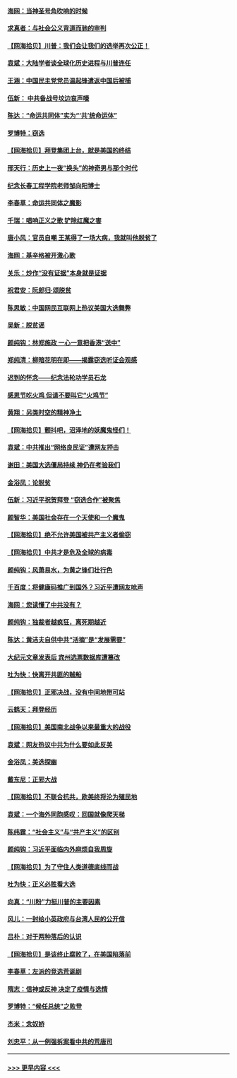 #### [海网：当神圣号角吹响的时候](../pages/nsc993/n12595891.md?t=12050351) 
#### [求真者：与社会公义背道而驰的审判](../pages/nsc993/n12595868.md?t=12050351) 
#### [【网海拾贝】川普：我们会让我们的选举再次公正！](../pages/nsc993/n12594930.md?t=12050351) 
#### [袁斌：大陆学者谈全球化历史进程与川普连任](../pages/nsc993/n12594690.md?t=12050351) 
#### [王涵：中国民主党党员温起锋遣返中国后被捕](../pages/nsc993/n12594540.md?t=12050351) 
#### [伍新： 中共备战号坟边哀声嚎](../pages/nsc993/n12593086.md?t=12050351) 
#### [陈达：“命运共同体”实为“‘共’统命运体”](../pages/nsc993/n12590865.md?t=12050351) 
#### [罗博特：窃选](../pages/nsc993/n12590619.md?t=12050351) 
#### [【网海拾贝】拜登集团上台，就是美国的终结](../pages/nsc993/n12589725.md?t=12050351) 
#### [邢天行：历史上一夜“换头”的神奇男与那个时代](../pages/nsc993/n12589424.md?t=12050351) 
#### [纪念长春工程学院老师邹向阳博士](../pages/nsc993/n12585390.md?t=12050351) 
#### [李春草：命运共同体之魔影](../pages/nsc993/n12585026.md?t=12050351) 
#### [千瑞：唱响正义之歌 铲除红魔之害](../pages/nsc993/n12585002.md?t=12050351) 
#### [唐小风：官员自嘲 王某得了一场大病，我就叫他脱贫了](../pages/nsc993/n12584981.md?t=12050351) 
#### [海网：基辛格被开激心歌](../pages/nsc993/n12584946.md?t=12050351) 
#### [关乐：炒作“没有证据”本身就是证据](../pages/nsc993/n12583146.md?t=12050351) 
#### [祝君安：阮郎归‧颂脱贫](../pages/nsc993/n12583119.md?t=12050351) 
#### [陈思敏：中国网民互联网上热议美国大选舞弊](../pages/nsc993/n12582845.md?t=12050351) 
#### [吴新：脱贫谣](../pages/nsc993/n12580839.md?t=12050351) 
#### [颜纯钩：林郑施政 一心一意把香港“送中”](../pages/nsc993/n12580805.md?t=12050351) 
#### [郑纯清：柳暗花明在即——揭露窃选听证会观感](../pages/nsc993/n12580795.md?t=12050351) 
#### [迟到的怀念——纪念法轮功学员石龙](../pages/nsc993/n12580245.md?t=12050351) 
#### [感恩节吃火鸡  但请不要叫它“火鸡节”](../pages/nsc993/n12580252.md?t=12050351) 
#### [黄翔：另类时空的精神净土](../pages/nsc993/n12578638.md?t=12050351) 
#### [【网海拾贝】颤抖吧，沼泽地的妖魔鬼怪们！](../pages/nsc993/n12578552.md?t=12050351) 
#### [袁斌：中共推出“网络良民证”遭网友抨击](../pages/nsc993/n12578511.md?t=12050351) 
#### [谢田：美国大选僵局持续 神仍在考验我们](../pages/nsc993/n12577432.md?t=12050351) 
#### [金浴凤：论脱贫](../pages/nsc993/n12576386.md?t=12050351) 
#### [伍新：习近平祝贺拜登 “窃选合作”被聚焦](../pages/nsc993/n12576358.md?t=12050351) 
#### [颜智华：美国社会存在一个天使和一个魔鬼](../pages/nsc993/n12574299.md?t=12050351) 
#### [【网海拾贝】绝不允许美国被共产主义者偷窃](../pages/nsc993/n12573396.md?t=12050351) 
#### [【网海拾贝】中共才是危及全球的病毒](../pages/nsc993/n12571204.md?t=12050351) 
#### [颜纯钩：风萧易水，为黄之锋们壮行色](../pages/nsc993/n12571487.md?t=12050351) 
#### [千百度：将健康码推广到国外？习近平遭网友呛声](../pages/nsc993/n12570808.md?t=12050351) 
#### [海网：您读懂了中共没有？](../pages/nsc993/n12570487.md?t=12050351) 
#### [颜纯钩：独裁者越疯狂，离死期越近](../pages/nsc993/n12569055.md?t=12050351) 
#### [陈达：黄洁夫自供中共“活摘”是“发展需要”](../pages/nsc993/n12568541.md?t=12050351) 
#### [大纪元文章发表后 宾州选票数据库遭篡改](../pages/nsc993/n12568105.md?t=12050351) 
#### [吐为快：快离开共匪的贼船](../pages/nsc993/n12568462.md?t=12050351) 
#### [【网海拾贝】正邪决战，没有中间地带可站](../pages/nsc993/n12568439.md?t=12050351) 
#### [云鹤天：拜登经历](../pages/nsc993/n12567294.md?t=12050351) 
#### [【网海拾贝】美国南北战争以来最重大的战役](../pages/nsc993/n12567247.md?t=12050351) 
#### [袁斌：网友热议中共为什么要如此反美](../pages/nsc993/n12567162.md?t=12050351) 
#### [金浴凤：美选探幽](../pages/nsc993/n12567147.md?t=12050351) 
#### [戴东尼：正邪大战](../pages/nsc993/n12567033.md?t=12050351) 
#### [【网海拾贝】不联合抗共，欧美终将沦为殖民地](../pages/nsc993/n12565068.md?t=12050351) 
#### [袁斌：一个海外同胞感叹：回国就像爬天梯](../pages/nsc993/n12564986.md?t=12050351) 
#### [陈纬霆：“社会主义”与“共产主义”的区别](../pages/nsc993/n12562417.md?t=12050351) 
#### [颜纯钩：习近平面临内外麻烦自我周旋](../pages/nsc993/n12563356.md?t=12050351) 
#### [【网海拾贝】为了守住人类道德底线而战](../pages/nsc993/n12562542.md?t=12050351) 
#### [吐为快：正义必胜看大选](../pages/nsc993/n12561967.md?t=12050351) 
#### [向真：“川粉”力挺川普的主要因素](../pages/nsc993/n12560774.md?t=12050351) 
#### [风儿：一封给小英政府与台湾人民的公开信](../pages/nsc993/n12560581.md?t=12050351) 
#### [吕朴：对于两种落后的认识](../pages/nsc993/n12560492.md?t=12050351) 
#### [【网海拾贝】是该终止腐败了，在美国陷落前](../pages/nsc993/n12559936.md?t=12050351) 
#### [李春草：左派的竞选荒诞剧](../pages/nsc993/n12558380.md?t=12050351) 
#### [隋志：信神或反神 决定了疫情与选情](../pages/nsc993/n12558255.md?t=12050351) 
#### [罗博特：“候任总统”之败登](../pages/nsc993/n12558189.md?t=12050351) 
#### [杰米：念奴娇](../pages/nsc993/n12558174.md?t=12050351) 
#### [刘忠平：从一例强拆案看中共的荒唐司](../pages/nsc993/n12558036.md?t=12050351) 

----
#### [ >>> 更早内容 <<< ](../indexes/nsc993-earlier.md)
